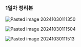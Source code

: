 
### 1일차 정리본
![Pasted image 20241030111350](https://github.com/user-attachments/assets/3c0b45ea-f1b5-43c2-987c-1ce1967b6c0a)


![Pasted image 20241030111504](https://github.com/user-attachments/assets/17843931-b037-45f2-84d0-cfbe6ff0c383)


![Pasted image 20241030111513](https://github.com/user-attachments/assets/aac87dd1-5bb4-4c95-92dd-b50a18e3128e)
